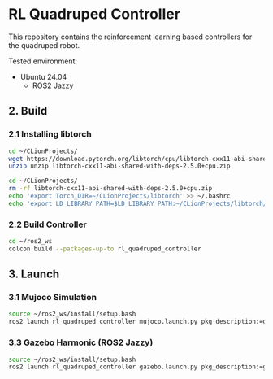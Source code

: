 # RL Quadruped Controller

This repository contains the reinforcement learning based controllers for the quadruped robot.

Tested environment:
* Ubuntu 24.04
    * ROS2 Jazzy


## 2. Build
### 2.1 Installing libtorch
```bash
cd ~/CLionProjects/
wget https://download.pytorch.org/libtorch/cpu/libtorch-cxx11-abi-shared-with-deps-2.5.0%2Bcpu.zip
unzip unzip libtorch-cxx11-abi-shared-with-deps-2.5.0+cpu.zip
```
```bash
cd ~/CLionProjects/
rm -rf libtorch-cxx11-abi-shared-with-deps-2.5.0+cpu.zip
echo 'export Torch_DIR=~/CLionProjects/libtorch' >> ~/.bashrc
echo 'export LD_LIBRARY_PATH=$LD_LIBRARY_PATH:~/CLionProjects/libtorch/lib' >> ~/.bashrc
```

### 2.2 Build Controller
```bash
cd ~/ros2_ws
colcon build --packages-up-to rl_quadruped_controller
```

## 3. Launch

### 3.1 Mujoco Simulation

```bash
source ~/ros2_ws/install/setup.bash
ros2 launch rl_quadruped_controller mujoco.launch.py pkg_description:=go2_description
```

### 3.3 Gazebo Harmonic (ROS2 Jazzy)
```bash
source ~/ros2_ws/install/setup.bash
ros2 launch rl_quadruped_controller gazebo.launch.py pkg_description:=go2_description
```